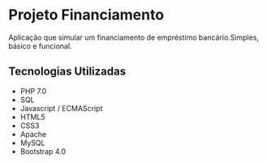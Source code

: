 # Projeto Financiamento

Aplicação que simular um financiamento de empréstimo bancário.Simples, básico e funcional.

##  Tecnologias Utilizadas

* PHP 7.0
* SQL
* Javascript / ECMAScript
* HTML5
* CSS3
* Apache
* MySQL
* Bootstrap 4.0

